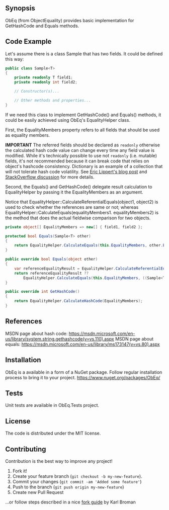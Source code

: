 ﻿## Synopsis

ObEq (from ObjectEquality) provides basic implementation for GetHashCode and Equals methods.

## Code Example

Let's assume there is a class Sample<T> that has two fields.
It could be defined this way:

```cs
public class Sample<T>
{
    private readonly T field1;
    private readonly int field2;

    // Constructor(s)...

    // Other methods and properties...
}
```

If we need this class to implement GetHashCode() and Equals() methods, it could be easily achieved using ObEq's EqualityHelper class.

First, the EqualityMembers property refers to all fields that should be used as equality members.

**IMPORTANT**
The referred fields should be declared as `readonly` otherwise the calculated hash code value can change every time any field value is modified.
While it's technically possible to use not `readonly` (i.e. mutable) fields, it's not recommended because it can break code that relies on object's hashcode consistency.
Dictionary is an example of a collection that will not tolerate hash code volatility.
See [Eric Lippert's blog post](https://blogs.msdn.microsoft.com/ericlippert/2011/02/28/guidelines-and-rules-for-gethashcode/) and [StackOverflow discussion](http://stackoverflow.com/questions/4718009/mutable-objects-and-hashcode) for more details.

Second, the Equals() and GetHashCode() delegate result calculation to EqualityHelper by passing it the EqualityMembers as an argument.

Notice that EqualityHelper::CalculateReferentialEquals(object1, object2) is used to check whether the references are same or not;
whereas EqualityHelper::CalculateEquals(equalityMembers1. equalityMembers2) is the method that does the actual fieldwise comparison for two objects.

```cs
private object[] EqualityMembers => new[] { field1, field2 };

protected bool Equals(Sample<T> other)
{
	return EqualityHelper.CalculateEquals(this.EqualityMembers, other.EqualityMembers);
}

public override bool Equals(object other)
{
	var referenceEqualityResult = EqualityHelper.CalculateReferentialEquals(this, other);
	return referenceEqualityResult ??
		EqualityHelper.CalculateEquals(this.EqualityMembers, ((Sample<T1>)other).EqualityMembers);
}

public override int GetHashCode()
{
	return EqualityHelper.CalculateHashCode(EqualityMembers);
}
```

## References

MSDN page about hash code: https://msdn.microsoft.com/en-us/library/system.string.gethashcode(v=vs.110).aspx
MSDN page about equals: https://msdn.microsoft.com/en-us/library/ms173147(v=vs.80).aspx

## Installation

ObEq is a available in a form of a NuGet package.
Follow regular installation process to bring it to your project.
https://www.nuget.org/packages/ObEq/

## Tests

Unit tests are available in ObEq.Tests project.

## License

The code is distributed under the MIT license.

## Contributing

Contribution is the best way to improve any project!

1. Fork it!
2. Create your feature branch (```git checkout -b my-new-feature```).
3. Commit your changes (```git commit -am 'Added some feature'```)
4. Push to the branch (```git push origin my-new-feature```)
5. Create new Pull Request

...or follow steps described in a nice [fork guide](http://kbroman.org/github_tutorial/pages/fork.html) by Karl Broman
